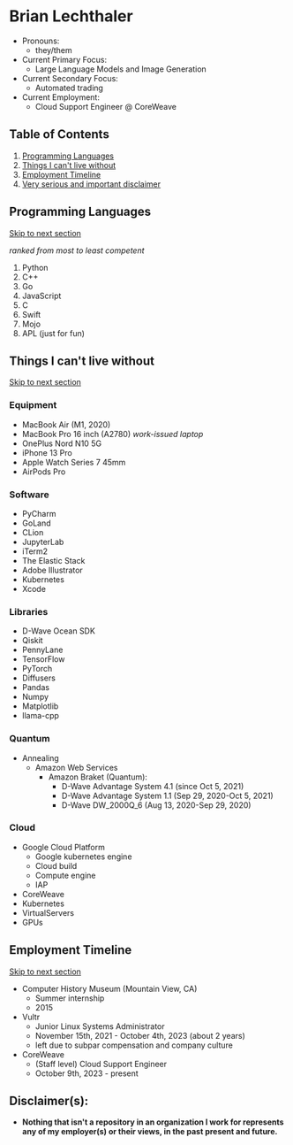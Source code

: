 # Brian Lechthaler
* Pronouns: 
  * they/them
* Current Primary Focus:    
  * Large Language Models and Image Generation
* Current Secondary Focus:  
  * Automated trading 
* Current Employment:       
  * Cloud Support Engineer @ CoreWeave

## Table of Contents
1. [Programming Languages](#programming-languages)
2. [Things I can't live without](#things-i-cant-live-without)
3. [Employment Timeline](#employment-timeline)
4. [Very serious and important disclaimer](#disclaimers)

## Programming Languages
[Skip to next section](#things-i-cant-live-without)

*ranked from most to least competent*
1. Python
2. C++
3. Go
4. JavaScript
5. C
6. Swift
7. Mojo
8. APL (just for fun)

## Things I can't live without
[Skip to next section](#employment-timeline)

### Equipment
* MacBook Air (M1, 2020)
* MacBook Pro 16 inch (A2780) *work-issued laptop*
* OnePlus Nord N10 5G
* iPhone 13 Pro
* Apple Watch Series 7 45mm
* AirPods Pro

### Software
* PyCharm
* GoLand
* CLion
* JupyterLab
* iTerm2
* The Elastic Stack
* Adobe Illustrator
* Kubernetes
* Xcode

### Libraries
* D-Wave Ocean SDK
* Qiskit
* PennyLane
* TensorFlow
* PyTorch
* Diffusers
* Pandas
* Numpy
* Matplotlib
* llama-cpp

### Quantum
* Annealing
  * Amazon Web Services
    * Amazon Braket (Quantum):
      * D-Wave Advantage System 4.1 (since Oct 5, 2021)
      * D-Wave Advantage System 1.1 (Sep 29, 2020-Oct 5, 2021)
      * D-Wave DW_2000Q_6 (Aug 13, 2020-Sep 29, 2020)

### Cloud
* Google Cloud Platform
  * Google kubernetes engine
  * Cloud build
  * Compute engine
  * IAP
 * CoreWeave
  * Kubernetes
  * VirtualServers
  * GPUs 

## Employment Timeline
[Skip to next section](#disclaimers)

* Computer History Museum (Mountain View, CA)
  * Summer internship
  * 2015
* Vultr
  * Junior Linux Systems Administrator
  * November 15th, 2021 - October 4th, 2023 (about 2 years)
  * left due to subpar compensation and company culture
* CoreWeave
  * (Staff level) Cloud Support Engineer
  * October 9th, 2023 - present

## Disclaimer(s):
* **Nothing that isn't a repository in an organization I work for represents any of my employer(s) or their views, in the past present and future.**
